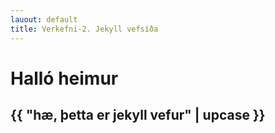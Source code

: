 ```yaml
---
lauout: default
title: Verkefni-2. Jekyll vefsíða
---
```


# Halló heimur
## {{ "hæ, þetta er jekyll vefur" | upcase }}